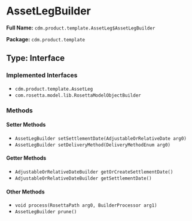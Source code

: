 # AssetLegBuilder

**Full Name:** `cdm.product.template.AssetLeg$AssetLegBuilder`

**Package:** `cdm.product.template`

## Type: Interface

### Implemented Interfaces

- `cdm.product.template.AssetLeg`
- `com.rosetta.model.lib.RosettaModelObjectBuilder`

### Methods

#### Setter Methods

- `AssetLegBuilder setSettlementDate(AdjustableOrRelativeDate arg0)`
- `AssetLegBuilder setDeliveryMethod(DeliveryMethodEnum arg0)`

#### Getter Methods

- `AdjustableOrRelativeDateBuilder getOrCreateSettlementDate()`
- `AdjustableOrRelativeDateBuilder getSettlementDate()`

#### Other Methods

- `void process(RosettaPath arg0, BuilderProcessor arg1)`
- `AssetLegBuilder prune()`

